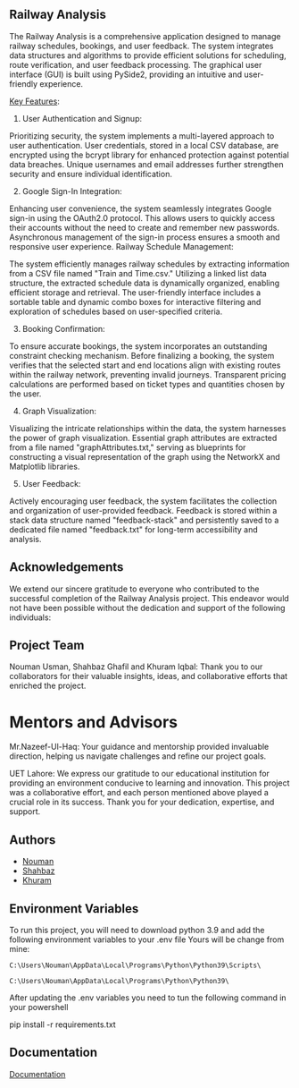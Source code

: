 ## Railway Analysis

The Railway Analysis is a comprehensive application designed to manage railway schedules, bookings,
and user feedback. The system integrates data structures and algorithms to provide efficient solutions
for scheduling, route verification, and user feedback processing. The graphical user interface (GUI) is
built using PySide2, providing an intuitive and user-friendly experience.

[Key Features]():

1. User Authentication and Signup:

Prioritizing security, the system implements a multi-layered approach to user authentication. User credentials, stored in a local CSV database, are encrypted using the bcrypt library for enhanced protection against potential data breaches. Unique usernames and email addresses further strengthen security and ensure individual identification.

2. Google Sign-In Integration:

Enhancing user convenience, the system seamlessly integrates Google sign-in using the OAuth2.0 protocol. This allows users to quickly access their accounts without the need to create and remember new passwords. Asynchronous management of the sign-in process ensures a smooth and responsive user experience.
Railway Schedule Management:

The system efficiently manages railway schedules by extracting information from a CSV file named "Train and Time.csv." Utilizing a linked list data structure, the extracted schedule data is dynamically organized, enabling efficient storage and retrieval. The user-friendly interface includes a sortable table and dynamic combo boxes for interactive filtering and exploration of schedules based on user-specified criteria.

3. Booking Confirmation:

To ensure accurate bookings, the system incorporates an outstanding constraint checking mechanism. Before finalizing a booking, the system verifies that the selected start and end locations align with existing routes within the railway network, preventing invalid journeys. Transparent pricing calculations are performed based on ticket types and quantities chosen by the user.

4. Graph Visualization:

Visualizing the intricate relationships within the data, the system harnesses the power of graph visualization. Essential graph attributes are extracted from a file named "graphAttributes.txt," serving as blueprints for constructing a visual representation of the graph using the NetworkX and Matplotlib libraries.

5. User Feedback:

Actively encouraging user feedback, the system facilitates the collection and organization of user-provided feedback. Feedback is stored within a stack data structure named "feedback-stack" and persistently saved to a dedicated file named "feedback.txt" for long-term accessibility and analysis.

## Acknowledgements

We extend our sincere gratitude to everyone who contributed to the successful completion of the Railway Analysis project. This endeavor would not have been possible without the dedication and support of the following individuals:

## Project Team

Nouman Usman, Shahbaz Ghafil and Khuram Iqbal: Thank you to our collaborators for their valuable insights, ideas, and collaborative efforts that enriched the project.

# Mentors and Advisors
Mr.Nazeef-Ul-Haq: Your guidance and mentorship provided invaluable direction, helping us navigate challenges and refine our project goals.


UET Lahore: We express our gratitude to our educational institution for providing an environment conducive to learning and innovation.
This project was a collaborative effort, and each person mentioned above played a crucial role in its success. Thank you for your dedication, expertise, and support.

## Authors

- [Nouman](https://github.com/Nouman-Usman)
- [Shahbaz](https://github.com/ShahbazShaddy)
- [Khuram](https://github.com/khuramgill)


## Environment Variables

To run this project, you will need to download python 3.9 and add the following environment variables to your .env file
Yours will be change from mine:

`C:\Users\Nouman\AppData\Local\Programs\Python\Python39\Scripts\`

`C:\Users\Nouman\AppData\Local\Programs\Python\Python39\`

After updating the .env variables you need to tun the following command in your powershell

pip install -r requirements.txt


## Documentation

[Documentation](https://www.overleaf.com/read/svpcyjhhhnks#d5f951)


